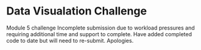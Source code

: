 # Data Visualation Challenge

Module 5 challenge
Incomplete submission due to workload pressures and requiring additional time and support to complete.  Have added completed code to date but will need to re-submit.  Apologies.
